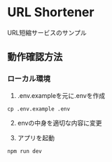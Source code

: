 # URL Shortener
URL短縮サービスのサンプル

## 動作確認方法
### ローカル環境

1. .env.exampleを元に.envを作成
```
cp .env.example .env
```

2. envの中身を適切な内容に変更

3. アプリを起動

```shellscript
npm run dev
```
